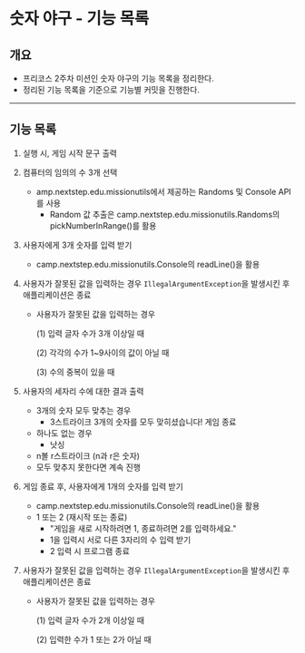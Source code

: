 # 숫자 야구 - 기능 목록

## 개요

- 프리코스 2주차 미션인 숫자 야구의 기능 목록을 정리한다.
- 정리된 기능 목록을 기준으로 기능별 커밋을 진행한다.

---

## 기능 목록

1. 실행 시, 게임 시작 문구 출력
2. 컴퓨터의 임의의 수 3개 선택
   - amp.nextstep.edu.missionutils에서 제공하는 Randoms 및 Console API를 사용
     - Random 값 추출은 camp.nextstep.edu.missionutils.Randoms의 pickNumberInRange()를 활용
3. 사용자에게 3개 숫자를 입력 받기
   - camp.nextstep.edu.missionutils.Console의 readLine()을 활용
4. 사용자가 잘못된 값을 입력하는 경우 `IllegalArgumentException`을 발생시킨 후 애플리케이션은 종료
   - 사용자가 잘못된 값을 입력하는 경우
     
     (1) 입력 글자 수가 3개 이상일 때
     
     (2) 각각의 수가 1~9사이의 값이 아닐 때
     
     (3) 수의 중복이 있을 때
5. 사용자의 세자리 수에 대한 결과 출력
   - 3개의 숫자 모두 맞추는 경우
     - 3스트라이크
       3개의 숫자를 모두 맞히셨습니다! 게임 종료
   - 하나도 없는 경우
     - 낫싱
   - n볼 r스트라이크 (n과 r은 숫자)
   - 모두 맞추지 못한다면 계속 진행
6. 게임 종료 후, 사용자에게 1개의 숫자를 입력 받기
    - camp.nextstep.edu.missionutils.Console의 readLine()을 활용
    - 1 또는 2 (재시작 또는 종료)
       - "게임을 새로 시작하려면 1, 종료하려면 2를 입력하세요."
       - 1을 입력시 서로 다른 3자리의 수 입력 받기
       - 2 입력 시 프로그램 종료

7. 사용자가 잘못된 값을 입력하는 경우 `IllegalArgumentException`을 발생시킨 후 애플리케이션은 종료

    - 사용자가 잘못된 값을 입력하는 경우

      (1) 입력 글자 수가 2개 이상일 때

      (2) 입력한 수가 1 또는 2가 아닐 때